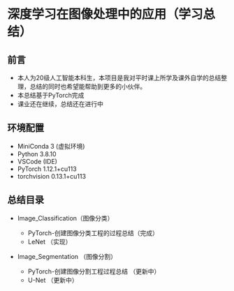 # 深度学习在图像处理中的应用（学习总结）

## 前言

- 本人为20级人工智能本科生，本项目是我对平时课上所学及课外自学的总结整理，总结的同时也希望能帮助到更多的小伙伴。
- 本总结基于PyTorch完成
- 课业还在继续，总结还在进行中

## 环境配置

- MiniConda 3 (虚拟环境)
- Python 3.8.10
- VSCode (IDE)
- PyTorch 1.12.1+cu113
- torchvision 0.13.1+cu113

## 总结目录

- Image_Classification（图像分类）

  - PyTorch-创建图像分类工程的过程总结（完成）
  - LeNet （实现）
- Image_Segmentation （图像分割）

  - PyTorch-创建图像分割工程过程总结 （更新中）
  - U-Net  （更新中）

